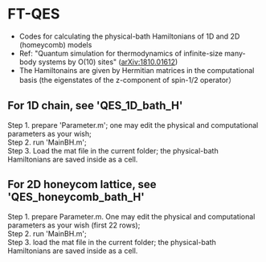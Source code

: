 # FT-QES
* Codes for calculating the physical-bath Hamiltonians of 1D and 2D (homeycomb) models  
* Ref: "Quantum simulation for thermodynamics of infinite-size many-body systems by O(10) sites" ([arXiv:1810.01612](https://arxiv.org/abs/1810.01612))  
* The Hamiltonains are given by Hermitian matrices in the computational basis (the eigenstates of the z-component of spin-1/2 operator）  

## For 1D chain, see 'QES_1D_bath_H'  
Step 1. prepare 'Parameter.m'; one may edit the physical and computational parameters as your wish;  
Step 2. run 'MainBH.m';  
Step 3. Load the mat file in the current folder; the physical-bath Hamiltonians are saved inside as a cell.  

## For 2D honeycom lattice, see 'QES_honeycomb_bath_H'  
Step 1. prepare Parameter.m. One may edit the physical and computational parameters as your wish (first 22 rows);  
Step 2. run 'MainBH.m';  
Step 3. load the mat file in the current folder; the physical-bath Hamiltonians are saved inside as a cell.
